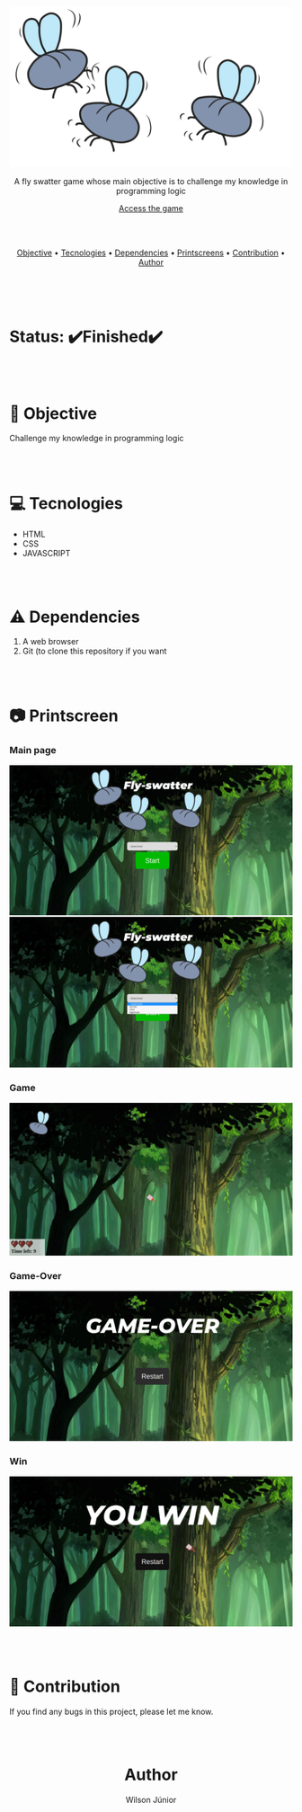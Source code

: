 <img src="./src/imgs/title.png">

<p align="center">A fly swatter game whose main objective is to challenge my knowledge in programming logic</p>
<p align="center"><a href="https://fly-swatter.netlify.app/">Access the game</a></p>

<br/>
<br/>

<p align="center">
 <a href="#objective">Objective</a> • 
 <a href="#tecnologies">Tecnologies</a> • 
 <a href="dependencies">Dependencies</a> • 
 <a href="printscreens">Printscreens</a> • 
 <a href="#contributions">Contribution</a> • 
 <a href="#author">Author</a>
</p>

<br/><br/><br/>

<h1>Status: ✔️Finished✔️</h1>
<br/><br/>
 
<h1 id="objective">🎯 Objective</h1>
 
<p>Challenge my knowledge in programming logic</p>
 
<br/><br/>
 
<h1 id="tecnologies">💻 Tecnologies</h1>
 
<ul>
 <li>HTML</li>
 <li>CSS</li>
 <li>JAVASCRIPT</li>
</ul>

<br/><br/>

<h1 id="dependencies">⚠️ Dependencies</h1>

 <ol>
 <li>A web browser</li>
 <li>Git (to clone this repository if you want</li>
 </ol>
 
<br/><br/>

<h1 id="printscreen">📷 Printscreen</h1>

<h3>Main page</h3>
<img src="./printscreens/main.png">
<img src="./printscreens/menu.png">
<h3>Game</h3>
<img src="./printscreens/game.png">
<h3>Game-Over</h3>
<img src="./printscreens/game-over.png">
<h3>Win</h3>
<img src="./printscreens/win.png">

<br/><br/>
 
<h1 id="contributions">👥 Contribution</h1>

<p>If you find any bugs in this project, please let me know.</p>

<br/><br/>

<h1 id="author" align="center">Author</h1>

<p align="center">Wilson Júnior</h1>
 
